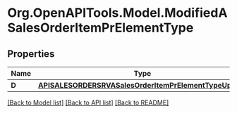 # Org.OpenAPITools.Model.ModifiedASalesOrderItemPrElementType

## Properties

Name | Type | Description | Notes
------------ | ------------- | ------------- | -------------
**D** | [**APISALESORDERSRVASalesOrderItemPrElementTypeUpdate**](APISALESORDERSRVASalesOrderItemPrElementTypeUpdate.md) |  | [optional] 

[[Back to Model list]](../README.md#documentation-for-models) [[Back to API list]](../README.md#documentation-for-api-endpoints) [[Back to README]](../README.md)

